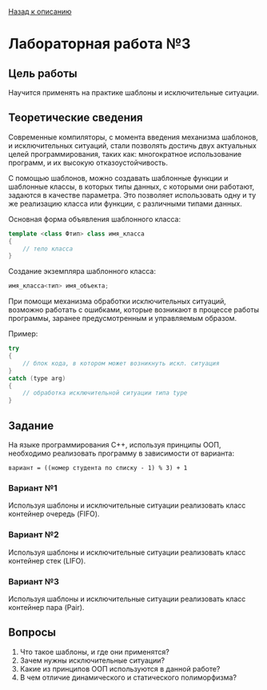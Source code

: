 [Назад к описанию](https://github.com/Vladislav-Lyuminarskiy/OOP-course)

# Лабораторная работа №3

## Цель работы

Научится применять на практике шаблоны и исключительные ситуации.

## Теоретические сведения

Современные компиляторы, с момента введения механизма шаблонов, и исключительных ситуаций, стали позволять достичь двух актуальных целей программирования, таких как: многократное использование программ, и их высокую отказоустойчивость.

С помощью шаблонов, можно создавать шаблонные функции и шаблонные классы, в которых типы данных, с которыми они работают, задаются в качестве параметра. Это позволяет использовать одну и ту же реализацию класса или функции, с различными типами данных.

Основная форма объявления шаблонного класса:

```c++
template <class Фтип> class имя_класса
{
    // тело класса
}
```

Создание экземпляра шаблонного класса:

```c++
имя_класса<тип> имя_объекта;
```

При помощи механизма обработки исключительных ситуаций, возможно работать с ошибками, которые возникают в процессе работы программы, заранее предусмотренным и управляемым образом.

Пример:

```c++
try
{
    // блок кода, в котором может возникнуть искл. ситуация
} 
catch (type arg)
{
    // обработка исключительной ситуации типа type
}
```

## Задание

На языке программирования С++, используя принципы ООП, необходимо реализовать программу в зависимости от варианта:

`вариант = ((номер студента по списку - 1) % 3) + 1`

### Вариант №1

Используя шаблоны и исключительные ситуации реализовать класс контейнер очередь (FIFO).

### Вариант №2

Используя шаблоны и исключительные ситуации реализовать класс контейнер стек (LIFO).

### Вариант №3

Используя шаблоны и исключительные ситуации реализовать класс контейнер пара (Pair).

## Вопросы

1. Что такое шаблоны, и где они применятся?
2. Зачем нужны исключительные ситуации?
3. Какие из принципов ООП используются в данной работе?
4. В чем отличие динамического и статического полиморфизма?